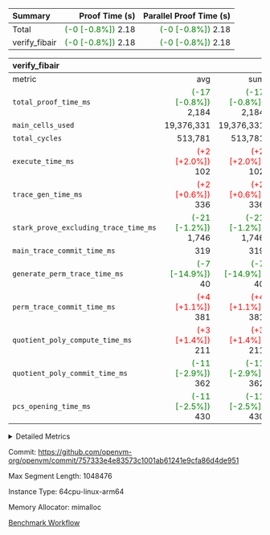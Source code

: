 | Summary | Proof Time (s) | Parallel Proof Time (s) |
|:---|---:|---:|
| Total | <span style='color: green'>(-0 [-0.8%])</span> 2.18 | <span style='color: green'>(-0 [-0.8%])</span> 2.18 |
| verify_fibair | <span style='color: green'>(-0 [-0.8%])</span> 2.18 | <span style='color: green'>(-0 [-0.8%])</span> 2.18 |


| verify_fibair |||||
|:---|---:|---:|---:|---:|
|metric|avg|sum|max|min|
| `total_proof_time_ms ` | <span style='color: green'>(-17 [-0.8%])</span> 2,184 | <span style='color: green'>(-17 [-0.8%])</span> 2,184 | <span style='color: green'>(-17 [-0.8%])</span> 2,184 | <span style='color: green'>(-17 [-0.8%])</span> 2,184 |
| `main_cells_used     ` |  19,376,331 |  19,376,331 |  19,376,331 |  19,376,331 |
| `total_cycles        ` |  513,781 |  513,781 |  513,781 |  513,781 |
| `execute_time_ms     ` | <span style='color: red'>(+2 [+2.0%])</span> 102 | <span style='color: red'>(+2 [+2.0%])</span> 102 | <span style='color: red'>(+2 [+2.0%])</span> 102 | <span style='color: red'>(+2 [+2.0%])</span> 102 |
| `trace_gen_time_ms   ` | <span style='color: red'>(+2 [+0.6%])</span> 336 | <span style='color: red'>(+2 [+0.6%])</span> 336 | <span style='color: red'>(+2 [+0.6%])</span> 336 | <span style='color: red'>(+2 [+0.6%])</span> 336 |
| `stark_prove_excluding_trace_time_ms` | <span style='color: green'>(-21 [-1.2%])</span> 1,746 | <span style='color: green'>(-21 [-1.2%])</span> 1,746 | <span style='color: green'>(-21 [-1.2%])</span> 1,746 | <span style='color: green'>(-21 [-1.2%])</span> 1,746 |
| `main_trace_commit_time_ms` |  319 |  319 |  319 |  319 |
| `generate_perm_trace_time_ms` | <span style='color: green'>(-7 [-14.9%])</span> 40 | <span style='color: green'>(-7 [-14.9%])</span> 40 | <span style='color: green'>(-7 [-14.9%])</span> 40 | <span style='color: green'>(-7 [-14.9%])</span> 40 |
| `perm_trace_commit_time_ms` | <span style='color: red'>(+4 [+1.1%])</span> 381 | <span style='color: red'>(+4 [+1.1%])</span> 381 | <span style='color: red'>(+4 [+1.1%])</span> 381 | <span style='color: red'>(+4 [+1.1%])</span> 381 |
| `quotient_poly_compute_time_ms` | <span style='color: red'>(+3 [+1.4%])</span> 211 | <span style='color: red'>(+3 [+1.4%])</span> 211 | <span style='color: red'>(+3 [+1.4%])</span> 211 | <span style='color: red'>(+3 [+1.4%])</span> 211 |
| `quotient_poly_commit_time_ms` | <span style='color: green'>(-11 [-2.9%])</span> 362 | <span style='color: green'>(-11 [-2.9%])</span> 362 | <span style='color: green'>(-11 [-2.9%])</span> 362 | <span style='color: green'>(-11 [-2.9%])</span> 362 |
| `pcs_opening_time_ms ` | <span style='color: green'>(-11 [-2.5%])</span> 430 | <span style='color: green'>(-11 [-2.5%])</span> 430 | <span style='color: green'>(-11 [-2.5%])</span> 430 | <span style='color: green'>(-11 [-2.5%])</span> 430 |



<details>
<summary>Detailed Metrics</summary>

|  | verify_program_compile_ms | total_cells | stark_prove_excluding_trace_time_ms | quotient_poly_compute_time_ms | quotient_poly_commit_time_ms | perm_trace_commit_time_ms | pcs_opening_time_ms | main_trace_commit_time_ms |
| --- | --- | --- | --- | --- | --- | --- | --- |
|  | 5 | 65,536 | 62 | 2 | 13 | 0 | 32 | 13 | 

| air_name | rows | quotient_deg | main_cols | interactions | constraints | cells |
| --- | --- | --- | --- | --- | --- | --- |
| AccessAdapterAir<2> |  | 4 |  | 5 | 12 |  | 
| AccessAdapterAir<4> |  | 4 |  | 5 | 12 |  | 
| AccessAdapterAir<8> |  | 4 |  | 5 | 12 |  | 
| FibonacciAir | 32,768 | 1 | 2 |  | 5 | 65,536 | 
| FriReducedOpeningAir |  | 4 |  | 31 | 53 |  | 
| NativePoseidon2Air<BabyBearParameters>, 1> |  | 4 |  | 176 | 590 |  | 
| PhantomAir |  | 4 |  | 3 | 4 |  | 
| ProgramAir |  | 1 |  | 1 | 4 |  | 
| VariableRangeCheckerAir |  | 1 |  | 1 | 4 |  | 
| VmAirWrapper<BranchNativeAdapterAir, BranchEqualCoreAir<1> |  | 2 |  | 11 | 23 |  | 
| VmAirWrapper<JalNativeAdapterAir, JalCoreAir> |  | 4 |  | 7 | 6 |  | 
| VmAirWrapper<NativeAdapterAir<2, 0>, PublicValuesCoreAir> |  | 4 |  | 11 | 22 |  | 
| VmAirWrapper<NativeAdapterAir<2, 1>, FieldArithmeticCoreAir> |  | 4 |  | 15 | 23 |  | 
| VmAirWrapper<NativeLoadStoreAdapterAir<1>, NativeLoadStoreCoreAir<1> |  | 4 |  | 15 | 20 |  | 
| VmAirWrapper<NativeLoadStoreAdapterAir<4>, NativeLoadStoreCoreAir<4> |  | 4 |  | 15 | 20 |  | 
| VmAirWrapper<NativeVectorizedAdapterAir<4>, FieldExtensionCoreAir> |  | 4 |  | 15 | 23 |  | 
| VmConnectorAir |  | 4 |  | 3 | 8 |  | 
| VolatileBoundaryAir |  | 4 |  | 4 | 16 |  | 

| group | trace_gen_time_ms | total_proof_time_ms | total_cycles | total_cells | stark_prove_excluding_trace_time_ms | quotient_poly_compute_time_ms | quotient_poly_commit_time_ms | perm_trace_commit_time_ms | pcs_opening_time_ms | main_trace_commit_time_ms | main_cells_used | generate_perm_trace_time_ms | execute_time_ms |
| --- | --- | --- | --- | --- | --- | --- | --- | --- | --- | --- | --- | --- | --- |
| verify_fibair | 336 | 2,184 | 513,781 | 50,170,008 | 1,746 | 211 | 362 | 381 | 430 | 319 | 19,376,331 | 40 | 102 | 

| group | air_name | rows | prep_cols | perm_cols | main_cols | cells |
| --- | --- | --- | --- | --- | --- | --- |
| verify_fibair | AccessAdapterAir<2> | 65,536 |  | 16 | 11 | 1,769,472 | 
| verify_fibair | AccessAdapterAir<4> | 32,768 |  | 16 | 13 | 950,272 | 
| verify_fibair | AccessAdapterAir<8> | 128 |  | 16 | 17 | 4,224 | 
| verify_fibair | FriReducedOpeningAir | 1,024 |  | 36 | 26 | 63,488 | 
| verify_fibair | NativePoseidon2Air<BabyBearParameters>, 1> | 16,384 |  | 356 | 399 | 12,369,920 | 
| verify_fibair | PhantomAir | 16,384 |  | 8 | 6 | 229,376 | 
| verify_fibair | ProgramAir | 8,192 |  | 8 | 10 | 147,456 | 
| verify_fibair | VariableRangeCheckerAir | 262,144 | 2 | 8 | 1 | 2,359,296 | 
| verify_fibair | VmAirWrapper<BranchNativeAdapterAir, BranchEqualCoreAir<1> | 131,072 |  | 28 | 23 | 6,684,672 | 
| verify_fibair | VmAirWrapper<JalNativeAdapterAir, JalCoreAir> | 16,384 |  | 12 | 10 | 360,448 | 
| verify_fibair | VmAirWrapper<NativeAdapterAir<2, 1>, FieldArithmeticCoreAir> | 262,144 |  | 20 | 30 | 13,107,200 | 
| verify_fibair | VmAirWrapper<NativeLoadStoreAdapterAir<1>, NativeLoadStoreCoreAir<1> | 131,072 |  | 36 | 25 | 7,995,392 | 
| verify_fibair | VmAirWrapper<NativeLoadStoreAdapterAir<4>, NativeLoadStoreCoreAir<4> | 16,384 |  | 36 | 34 | 1,146,880 | 
| verify_fibair | VmAirWrapper<NativeVectorizedAdapterAir<4>, FieldExtensionCoreAir> | 8,192 |  | 20 | 40 | 491,520 | 
| verify_fibair | VmConnectorAir | 2 | 1 | 8 | 4 | 24 | 
| verify_fibair | VolatileBoundaryAir | 131,072 |  | 8 | 11 | 2,490,368 | 

</details>


Commit: https://github.com/openvm-org/openvm/commit/757333e4e83573c1001ab61241e9cfa86d4de951

Max Segment Length: 1048476

Instance Type: 64cpu-linux-arm64

Memory Allocator: mimalloc

[Benchmark Workflow](https://github.com/openvm-org/openvm/actions/runs/12967348736)
